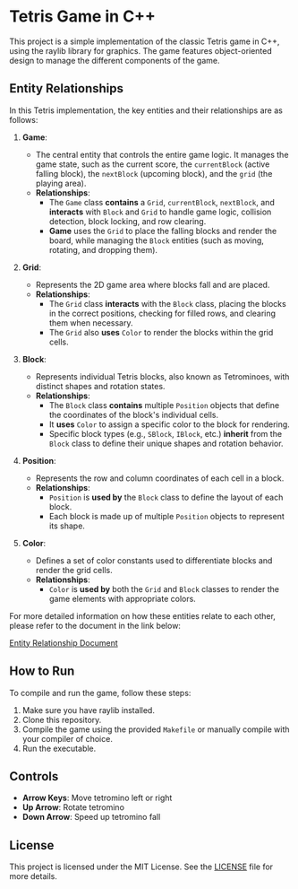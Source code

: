 # Tetris Game in C++

This project is a simple implementation of the classic Tetris game in C++, using the raylib library for graphics. The game features object-oriented design to manage the different components of the game. 
<!-- such as the board, tetrominoes, and the game controller. -->


## Entity Relationships

In this Tetris implementation, the key entities and their relationships are as follows:

1. **Game**:  
   - The central entity that controls the entire game logic. It manages the game state, such as the current score, the `currentBlock` (active falling block), the `nextBlock` (upcoming block), and the `grid` (the playing area).
   - **Relationships**: 
     - The `Game` class **contains** a `Grid`, `currentBlock`, `nextBlock`, and **interacts** with `Block` and `Grid` to handle game logic, collision detection, block locking, and row clearing.
     - **Game** uses the `Grid` to place the falling blocks and render the board, while managing the `Block` entities (such as moving, rotating, and dropping them).

2. **Grid**:
   - Represents the 2D game area where blocks fall and are placed.
   - **Relationships**: 
     - The `Grid` class **interacts** with the `Block` class, placing the blocks in the correct positions, checking for filled rows, and clearing them when necessary.
     - The `Grid` also **uses** `Color` to render the blocks within the grid cells.

3. **Block**:
   - Represents individual Tetris blocks, also known as Tetrominoes, with distinct shapes and rotation states.
   - **Relationships**:
     - The `Block` class **contains** multiple `Position` objects that define the coordinates of the block's individual cells.
     - It **uses** `Color` to assign a specific color to the block for rendering.
     - Specific block types (e.g., `SBlock`, `IBlock`, etc.) **inherit** from the `Block` class to define their unique shapes and rotation behavior.

4. **Position**:
   - Represents the row and column coordinates of each cell in a block.
   - **Relationships**: 
     - `Position` is **used by** the `Block` class to define the layout of each block.
     - Each block is made up of multiple `Position` objects to represent its shape.

5. **Color**:
   - Defines a set of color constants used to differentiate blocks and render the grid cells.
   - **Relationships**:
     - `Color` is **used by** both the `Grid` and `Block` classes to render the game elements with appropriate colors.


For more detailed information on how these entities relate to each other, please refer to the document in the link below:

[Entity Relationship Document](https://drive.google.com/file/d/1isX77r-dmLTyshxRkZInhUHbUg-3qX3a/view?usp=sharing)

## How to Run

To compile and run the game, follow these steps:
1. Make sure you have raylib installed.
2. Clone this repository.
3. Compile the game using the provided `Makefile` or manually compile with your compiler of choice.
4. Run the executable.

## Controls

- **Arrow Keys**: Move tetromino left or right
- **Up Arrow**: Rotate tetromino
- **Down Arrow**: Speed up tetromino fall


## License

This project is licensed under the MIT License. See the [LICENSE](LICENSE) file for more details.